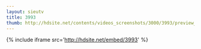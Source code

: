 ```yaml
---
layout: sieutv
title: 3993
thumb: http://hdsite.net/contents/videos_screenshots/3000/3993/preview_360p.mp4.jpg
---
```

{% include iframe src='http://hdsite.net/embed/3993' %}
 
